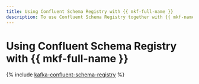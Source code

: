 ```yaml
---
title: Using Confluent Schema Registry with {{ mkf-full-name }}
description: To use Confluent Schema Registry together with {{ mkf-name }}, create a topic for notifications on changes of data format schemas, install and set up Confluent Schema Registry on your instance, and create producer and consumer scripts.
---
```


# Using Confluent Schema Registry with {{ mkf-full-name }}

{% include [kafka-confluent-schema-registry](../../_tutorials/dataplatform/kafka/kafka-confluent-schema-registry.md) %}
